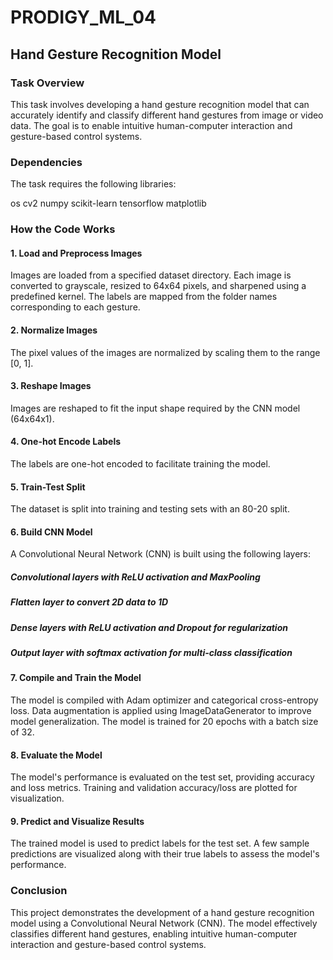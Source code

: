 # PRODIGY_ML_04

## Hand Gesture Recognition Model

### Task Overview
This task involves developing a hand gesture recognition model that can accurately identify and classify different hand gestures from image or video data. The goal is to enable intuitive human-computer interaction and gesture-based control systems.

### Dependencies
The task requires the following libraries:

os
cv2
numpy
scikit-learn
tensorflow
matplotlib

### How the Code Works
#### 1. Load and Preprocess Images
Images are loaded from a specified dataset directory. Each image is converted to grayscale, resized to 64x64 pixels, and sharpened using a predefined kernel. The labels are mapped from the folder names corresponding to each gesture.

#### 2. Normalize Images
The pixel values of the images are normalized by scaling them to the range [0, 1].

#### 3. Reshape Images
Images are reshaped to fit the input shape required by the CNN model (64x64x1).

#### 4. One-hot Encode Labels
The labels are one-hot encoded to facilitate training the model.

#### 5. Train-Test Split
The dataset is split into training and testing sets with an 80-20 split.

#### 6. Build CNN Model
A Convolutional Neural Network (CNN) is built using the following layers:

##### Convolutional layers with ReLU activation and MaxPooling
##### Flatten layer to convert 2D data to 1D
##### Dense layers with ReLU activation and Dropout for regularization
##### Output layer with softmax activation for multi-class classification

#### 7. Compile and Train the Model
The model is compiled with Adam optimizer and categorical cross-entropy loss. Data augmentation is applied using ImageDataGenerator to improve model generalization. The model is trained for 20 epochs with a batch size of 32.

#### 8. Evaluate the Model
The model's performance is evaluated on the test set, providing accuracy and loss metrics. Training and validation accuracy/loss are plotted for visualization.

#### 9. Predict and Visualize Results
The trained model is used to predict labels for the test set. A few sample predictions are visualized along with their true labels to assess the model's performance.

### Conclusion
This project demonstrates the development of a hand gesture recognition model using a Convolutional Neural Network (CNN). The model effectively classifies different hand gestures, enabling intuitive human-computer interaction and gesture-based control systems.
